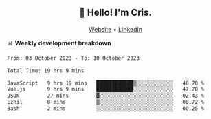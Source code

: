 
<h2 align="center">👋 Hello! I'm Cris.</h2>
<p align="center">
  <a href="https://www.criscunas.dev">Website</a> •
  <a href="https://www.linkedin.com/in/cristophercunas/">LinkedIn</a> 
</p>


📊 **Weekly development breakdown**
<!--START_SECTION:waka-->

```txt
From: 03 October 2023 - To: 10 October 2023

Total Time: 19 hrs 9 mins

JavaScript   9 hrs 19 mins   ████████████▒░░░░░░░░░░░░   48.70 %
Vue.js       9 hrs 9 mins    ████████████░░░░░░░░░░░░░   47.78 %
JSON         27 mins         ▓░░░░░░░░░░░░░░░░░░░░░░░░   02.43 %
Ezhil        8 mins          ▒░░░░░░░░░░░░░░░░░░░░░░░░   00.72 %
Bash         2 mins          ░░░░░░░░░░░░░░░░░░░░░░░░░   00.25 %
```

<!--END_SECTION:waka-->
